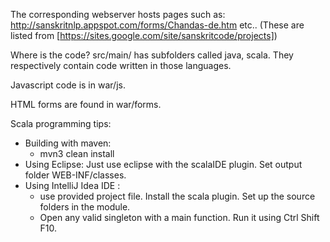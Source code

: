 The corresponding webserver hosts pages such as: http://sanskritnlp.appspot.com/forms/Chandas-de.htm etc.. (These are listed from [https://sites.google.com/site/sanskritcode/projects])

Where is the code?
src/main/ has subfolders called java, scala. They respectively contain code written in those languages.

Javascript code is in war/js.

HTML forms are found in war/forms.

Scala programming tips:
* Building with maven:
  * mvn3 clean install
* Using Eclipse: Just use eclipse with the scalaIDE plugin. Set output folder WEB-INF/classes.
* Using IntelliJ Idea IDE : 
  * use provided project file. Install the scala plugin. Set up the source folders in the module.
  * Open any valid singleton with a main function. Run it using Ctrl Shift F10.


